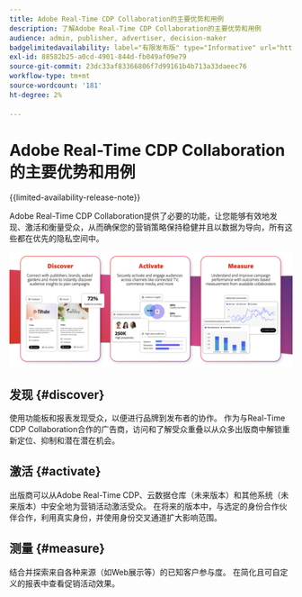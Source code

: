 ```yaml
---
title: Adobe Real-Time CDP Collaboration的主要优势和用例
description: 了解Adobe Real-Time CDP Collaboration的主要优势和用例
audience: admin, publisher, advertiser, decision-maker
badgelimitedavailability: label="有限发布版" type="Informative" url="https://helpx.adobe.com/legal/product-descriptions/real-time-customer-data-platform-collaboration.html newtab=true"
exl-id: 88582b25-a0cd-4901-844d-fb049af09e79
source-git-commit: 23dc33af83366806f7d99161b4b713a33daeec76
workflow-type: tm+mt
source-wordcount: '181'
ht-degree: 2%

---
```


# Adobe Real-Time CDP Collaboration的主要优势和用例

{{limited-availability-release-note}}

Adobe Real-Time CDP Collaboration提供了必要的功能，让您能够有效地发现、激活和衡量受众，从而确保您的营销策略保持稳健并且以数据为导向，所有这些都在优先的隐私空间中。

![Real-Time CDP Collaboration的权益和使用案例](/help/assets/benefits-use-cases/discover-activate-measure.png)

## 发现 {#discover}

使用功能板和报表发现受众，以便进行品牌到发布者的协作。
作为与Real-Time CDP Collaboration合作的广告商，访问和了解受众重叠以从众多出版商中解锁重新定位、抑制和潜在潜在机会。

## 激活 {#activate}

出版商可以从Adobe Real-Time CDP、云数据仓库（未来版本）和其他系统（未来版本）中安全地为营销活动激活受众。
在将来的版本中，与选定的身份合作伙伴合作，利用真实身份，并使用身份交叉通道扩大影响范围。

## 测量 {#measure}

结合并探索来自各种来源（如Web展示等）的已知客户参与度。
在简化且可自定义的报表中查看促销活动效果。

<!--

## Sample use cases

Some use cases that you can explore are:

* [Prospecting](/help/guide/use-cases/prospecting.md)
* [Retargeting](/help/guide/use-cases/retargeting.md)
* [Suppression](/help/guide/use-cases/suppression.md)

-->

